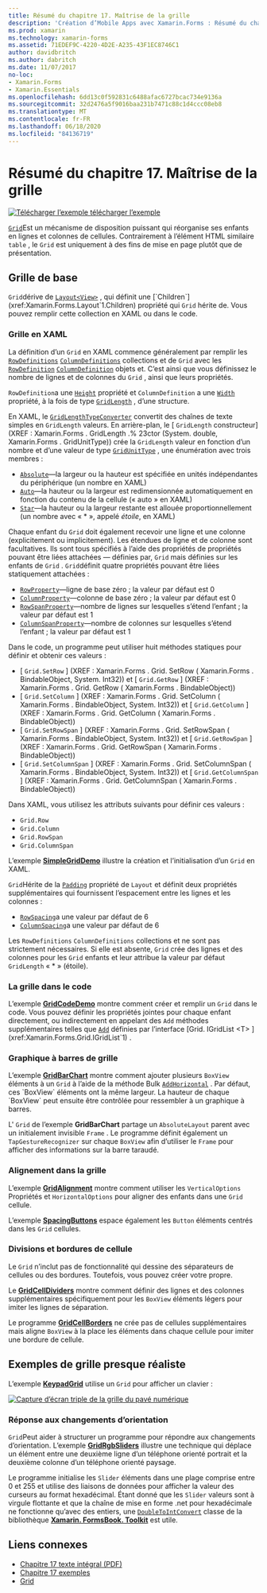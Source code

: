 ```yaml
---
title: Résumé du chapitre 17. Maîtrise de la grille
description: 'Création d’Mobile Apps avec Xamarin.Forms : Résumé du chapitre 17. Maîtrise de la grille'
ms.prod: xamarin
ms.technology: xamarin-forms
ms.assetid: 71EDEF9C-4220-4D2E-A235-43F1EC8746C1
author: davidbritch
ms.author: dabritch
ms.date: 11/07/2017
no-loc:
- Xamarin.Forms
- Xamarin.Essentials
ms.openlocfilehash: 6dd13c0f592831c6488afac6727bcac734e9136a
ms.sourcegitcommit: 32d2476a5f9016baa231b7471c88c1d4ccc08eb8
ms.translationtype: MT
ms.contentlocale: fr-FR
ms.lasthandoff: 06/18/2020
ms.locfileid: "84136719"
---
```

# <a name="summary-of-chapter-17-mastering-the-grid"></a>Résumé du chapitre 17. Maîtrise de la grille

[![Télécharger ](~/media/shared/download.png) l’exemple télécharger l’exemple](https://github.com/xamarin/xamarin-forms-book-samples/tree/master/Chapter17)

[`Grid`](xref:Xamarin.Forms.Grid)Est un mécanisme de disposition puissant qui réorganise ses enfants en lignes et colonnes de cellules. Contrairement à l’élément HTML similaire `table` , le `Grid` est uniquement à des fins de mise en page plutôt que de présentation.

## <a name="the-basic-grid"></a>Grille de base

`Grid`dérive de [`Layout<View>`](xref:Xamarin.Forms.Layout`1) , qui définit une [`Children`](xref:Xamarin.Forms.Layout`1.Children) propriété qui `Grid` hérite de. Vous pouvez remplir cette collection en XAML ou dans le code.

### <a name="the-grid-in-xaml"></a>Grille en XAML

La définition d’un `Grid` en XAML commence généralement par remplir les [`RowDefinitions`](xref:Xamarin.Forms.Grid.RowDefinitions) [`ColumnDefinitions`](xref:Xamarin.Forms.Grid.ColumnDefinitions) collections et de `Grid` avec les [`RowDefinition`](xref:Xamarin.Forms.RowDefinition) [`ColumnDefinition`](xref:Xamarin.Forms.ColumnDefinition) objets et. C’est ainsi que vous définissez le nombre de lignes et de colonnes du `Grid` , ainsi que leurs propriétés.

`RowDefinition`a une [`Height`](xref:Xamarin.Forms.RowDefinition.Height) propriété et `ColumnDefinition` a une [`Width`](xref:Xamarin.Forms.ColumnDefinition.Width) propriété, à la fois de type [`GridLength`](xref:Xamarin.Forms.GridLength) , d’une structure.

En XAML, le [`GridLengthTypeConverter`](xref:Xamarin.Forms.GridLengthTypeConverter) convertit des chaînes de texte simples en `GridLength` valeurs. En arrière-plan, le [ `GridLength` constructeur] (XREF : Xamarin.Forms . GridLength .% 23ctor (System. double, Xamarin.Forms . GridUnitType)) crée la `GridLength` valeur en fonction d’un nombre et d’une valeur de type [`GridUnitType`](xref:Xamarin.Forms.GridUnitType) , une énumération avec trois membres :

- [`Absolute`](xref:Xamarin.Forms.GridUnitType.Absolute)&mdash;la largeur ou la hauteur est spécifiée en unités indépendantes du périphérique (un nombre en XAML)
- [`Auto`](xref:Xamarin.Forms.GridUnitType.Auto)&mdash;la hauteur ou la largeur est redimensionnée automatiquement en fonction du contenu de la cellule (« auto » en XAML)
- [`Star`](xref:Xamarin.Forms.GridUnitType.Star)&mdash;la hauteur ou la largeur restante est allouée proportionnellement (un nombre avec « \* », appelé *étoile*, en XAML)

Chaque enfant du `Grid` doit également recevoir une ligne et une colonne (explicitement ou implicitement). Les étendues de ligne et de colonne sont facultatives. Ils sont tous spécifiés à l’aide des propriétés de propriétés pouvant être liées attachées &mdash; définies par, `Grid` mais définies sur les enfants de `Grid` . `Grid`définit quatre propriétés pouvant être liées statiquement attachées :

- [`RowProperty`](xref:Xamarin.Forms.Grid.RowProperty)&mdash;ligne de base zéro ; la valeur par défaut est 0
- [`ColumnProperty`](xref:Xamarin.Forms.Grid.ColumnProperty)&mdash;colonne de base zéro ; la valeur par défaut est 0
- [`RowSpanProperty`](xref:Xamarin.Forms.Grid.RowSpanProperty)&mdash;nombre de lignes sur lesquelles s’étend l’enfant ; la valeur par défaut est 1
- [`ColumnSpanProperty`](xref:Xamarin.Forms.Grid.ColumnSpanProperty)&mdash;nombre de colonnes sur lesquelles s’étend l’enfant ; la valeur par défaut est 1

Dans le code, un programme peut utiliser huit méthodes statiques pour définir et obtenir ces valeurs :

- [ `Grid.SetRow` ] (XREF : Xamarin.Forms . Grid. SetRow ( Xamarin.Forms . BindableObject, System. Int32)) et [ `Grid.GetRow` ] (XREF : Xamarin.Forms . Grid. GetRow ( Xamarin.Forms . BindableObject))
- [ `Grid.SetColumn` ] (XREF : Xamarin.Forms . Grid. SetColumn ( Xamarin.Forms . BindableObject, System. Int32)) et [ `Grid.GetColumn` ] (XREF : Xamarin.Forms . Grid. GetColumn ( Xamarin.Forms . BindableObject))
- [ `Grid.SetRowSpan` ] (XREF : Xamarin.Forms . Grid. SetRowSpan ( Xamarin.Forms . BindableObject, System. Int32)) et [ `Grid.GetRowSpan` ] (XREF : Xamarin.Forms . Grid. GetRowSpan ( Xamarin.Forms . BindableObject))
- [ `Grid.SetColumnSpan` ] (XREF : Xamarin.Forms . Grid. SetColumnSpan ( Xamarin.Forms . BindableObject, System. Int32)) et [ `Grid.GetColumnSpan` ] (XREF : Xamarin.Forms . Grid. GetColumnSpan ( Xamarin.Forms . BindableObject))

Dans XAML, vous utilisez les attributs suivants pour définir ces valeurs :

- `Grid.Row`
- `Grid.Column`
- `Grid.RowSpan`
- `Grid.ColumnSpan`

L’exemple [**SimpleGridDemo**](https://github.com/xamarin/xamarin-forms-book-samples/tree/master/Chapter17/SimpleGridDemo) illustre la création et l’initialisation d’un `Grid` en XAML.

`Grid`Hérite de la [`Padding`](xref:Xamarin.Forms.Layout.Padding) propriété de `Layout` et définit deux propriétés supplémentaires qui fournissent l’espacement entre les lignes et les colonnes :

- [`RowSpacing`](xref:Xamarin.Forms.Grid.RowSpacing)a une valeur par défaut de 6
- [`ColumnSpacing`](xref:Xamarin.Forms.Grid.ColumnSpacing)a une valeur par défaut de 6

Les `RowDefinitions` `ColumnDefinitions` collections et ne sont pas strictement nécessaires. Si elle est absente, `Grid` crée des lignes et des colonnes pour les `Grid` enfants et leur attribue la valeur par défaut `GridLength` « \* » (étoile).

### <a name="the-grid-in-code"></a>La grille dans le code

L’exemple [**GridCodeDemo**](https://github.com/xamarin/xamarin-forms-book-samples/tree/master/Chapter17/GridCodeDemo) montre comment créer et remplir un `Grid` dans le code. Vous pouvez définir les propriétés jointes pour chaque enfant directement, ou indirectement en appelant des `Add` méthodes supplémentaires telles que [`Add`](xref:Xamarin.Forms.Grid.IGridList`1.Add*) définies par l’interface [Grid. IGridList <T> ](xref:Xamarin.Forms.Grid.IGridList`1) .

### <a name="the-grid-bar-chart"></a>Graphique à barres de grille

L’exemple [**GridBarChart**](https://github.com/xamarin/xamarin-forms-book-samples/tree/master/Chapter17/GridBarChart) montre comment ajouter plusieurs `BoxView` éléments à un `Grid` à l’aide de la méthode Bulk [`AddHorizontal`](xref:Xamarin.Forms.Grid.IGridList`1.AddHorizontal*) . Par défaut, ces `BoxView` éléments ont la même largeur. La hauteur de chaque `BoxView` peut ensuite être contrôlée pour ressembler à un graphique à barres.

L' `Grid` de l’exemple **GridBarChart** partage un `AbsoluteLayout` parent avec un initialement invisible `Frame` . Le programme définit également un `TapGestureRecognizer` sur chaque `BoxView` afin d’utiliser le `Frame` pour afficher des informations sur la barre taraudé.

### <a name="alignment-in-the-grid"></a>Alignement dans la grille

L’exemple [**GridAlignment**](https://github.com/xamarin/xamarin-forms-book-samples/tree/master/Chapter17/GridAlignment) montre comment utiliser les `VerticalOptions` Propriétés et `HorizontalOptions` pour aligner des enfants dans une `Grid` cellule.

L’exemple [**SpacingButtons**](https://github.com/xamarin/xamarin-forms-book-samples/tree/master/Chapter17/SpacingButtons) espace également les `Button` éléments centrés dans les `Grid` cellules.

### <a name="cell-dividers-and-borders"></a>Divisions et bordures de cellule

Le `Grid` n’inclut pas de fonctionnalité qui dessine des séparateurs de cellules ou des bordures. Toutefois, vous pouvez créer votre propre.

Le [**GridCellDividers**](https://github.com/xamarin/xamarin-forms-book-samples/tree/master/Chapter17/GridCellDividers) montre comment définir des lignes et des colonnes supplémentaires spécifiquement pour les `BoxView` éléments légers pour imiter les lignes de séparation.

Le programme [**GridCellBorders**](https://github.com/xamarin/xamarin-forms-book-samples/tree/master/Chapter17/GridCellBorders) ne crée pas de cellules supplémentaires mais aligne `BoxView` à la place les éléments dans chaque cellule pour imiter une bordure de cellule.

## <a name="almost-real-life-grid-examples"></a>Exemples de grille presque réaliste

L’exemple [**KeypadGrid**](https://github.com/xamarin/xamarin-forms-book-samples/tree/master/Chapter17/KeypadGrid) utilise un `Grid` pour afficher un clavier :

[![Capture d’écran triple de la grille du pavé numérique](images/ch17fg12-small.png "Grille du pavé numérique")](images/ch17fg12-large.png#lightbox "Grille du pavé numérique")

### <a name="responding-to-orientation-changes"></a>Réponse aux changements d’orientation

`Grid`Peut aider à structurer un programme pour répondre aux changements d’orientation. L’exemple [**GridRgbSliders**](https://github.com/xamarin/xamarin-forms-book-samples/tree/master/Chapter17/GridRgbSliders) illustre une technique qui déplace un élément entre une deuxième ligne d’un téléphone orienté portrait et la deuxième colonne d’un téléphone orienté paysage.

Le programme initialise les `Slider` éléments dans une plage comprise entre 0 et 255 et utilise des liaisons de données pour afficher la valeur des curseurs au format hexadécimal. Étant donné que les `Slider` valeurs sont à virgule flottante et que la chaîne de mise en forme .net pour hexadécimale ne fonctionne qu’avec des entiers, une [`DoubleToIntConvert`](https://github.com/xamarin/xamarin-forms-book-samples/blob/master/Libraries/Xamarin.FormsBook.Toolkit/Xamarin.FormsBook.Toolkit/DoubleToIntConverter.cs) classe de la bibliothèque [**Xamarin. FormsBook. Toolkit**](https://github.com/xamarin/xamarin-forms-book-samples/tree/master/Libraries/Xamarin.FormsBook.Toolkit) est utile.

## <a name="related-links"></a>Liens connexes

- [Chapitre 17 texte intégral (PDF)](https://download.xamarin.com/developer/xamarin-forms-book/XamarinFormsBook-Ch17-Apr2016.pdf)
- [Chapitre 17 exemples](https://github.com/xamarin/xamarin-forms-book-samples/tree/master/Chapter17)
- [Grid](~/xamarin-forms/user-interface/layouts/grid.md)
